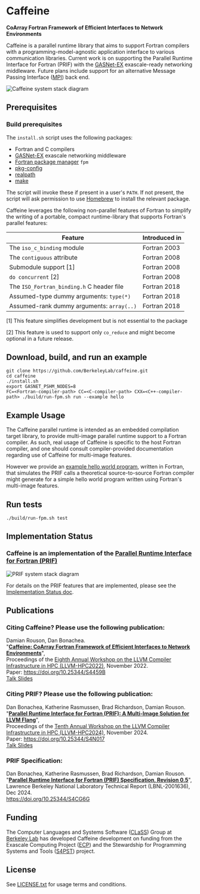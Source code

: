 Caffeine
========

**CoArray Fortran Framework of Efficient Interfaces to Network Environments**

Caffeine is a parallel runtime library that aims to support Fortran compilers with a programming-model-agnostic application interface to various communication libraries.  Current work is on supporting the Parallel Runtime Interface for Fortran (PRIF) with the [GASNet-EX] exascale-ready networking middleware.  Future plans include support for an alternative Message Passing Interface ([MPI]) back end.

![Caffeine system stack diagram](https://github.com/BerkeleyLab/caffeine/wiki/img/caffeine-stack.gif)

Prerequisites
-------------
### Build prerequisites
The `install.sh` script uses the following packages:
* Fortran and C compilers
* [GASNet-EX] exascale networking middleware
* [Fortran package manager] `fpm`
* [pkg-config]
* [realpath]
* [make]

The script will invoke these if present in a user's `PATH`.
If not present, the script will ask permission to use [Homebrew] to install the relevant package.

Caffeine leverages the following non-parallel features of Fortran to simplify the writing of a portable, compact runtime-library that supports Fortran's parallel features:

| Feature                                   | Introduced in |
|-------------------------------------------|---------------|
| The `iso_c_binding` module                | Fortran 2003  |
| The `contiguous` attribute                | Fortran 2008  |
| Submodule support [1]                     | Fortran 2008  |
| `do concurrent` [2]                       | Fortran 2008  |
| The `ISO_Fortran_binding.h` C header file | Fortran 2018  |
| Assumed-type dummy arguments: `type(*)`   | Fortran 2018  |
| Assumed-rank dummy arguments: `array(..)` | Fortran 2018  |


[1] This feature simplifies development but is not essential to the package

[2] This feature is used to support only `co_reduce` and might become optional in a future release.

Download, build, and run an example
-----------------------------------
```
git clone https://github.com/BerkeleyLab/caffeine.git
cd caffeine
./install.sh
export GASNET_PSHM_NODES=8
FC=<Fortran-compiler-path> CC=<C-compiler-path> CXX=<C++-compiler-path> ./build/run-fpm.sh run --example hello
```

Example Usage
-------------
The Caffeine parallel runtime is intended as an embedded compilation target
library, to provide multi-image parallel runtime support to a Fortran compiler.
As such, real usage of Caffeine is specific to the host Fortran compiler, and
one should consult compiler-provided documentation regarding use of Caffeine
for multi-image features.

However we provide an [example hello world program](example/hello.F90), 
written in Fortran, that simulates the PRIF calls a theoretical
source-to-source Fortran compiler might generate for a simple hello world
program written using Fortran's multi-image features.

Run tests
---------
```
./build/run-fpm.sh test
```

Implementation Status
--------------------

### Caffeine is an implementation of the [Parallel Runtime Interface for Fortran (PRIF)](#citing-prif-please-use-the-following-publication)

![PRIF system stack diagram](https://github.com/BerkeleyLab/caffeine/wiki/img/prif-stack.gif)

For details on the PRIF features that are implemented, please see the [Implementation Status doc](docs/implementation-status.md).

Publications
------------

### Citing Caffeine? Please use the following publication:

Damian Rouson, Dan Bonachea.   
"[**Caffeine: CoArray Fortran Framework of Efficient Interfaces to Network Environments**](https://github.com/BerkeleyLab/caffeine/wiki/pubs/Caffeine_for_LLVM-2022.pdf)",     
Proceedings of the [Eighth Annual Workshop on the LLVM Compiler Infrastructure in HPC (LLVM-HPC2022)](https://llvm-hpc-2022-workshop.github.io), November 2022.    
Paper: <https://doi.org/10.25344/S4459B>     
[Talk Slides](https://github.com/BerkeleyLab/caffeine/wiki/pubs/Caffeine_for_LLVM-2022-Slides.pdf)

### Citing PRIF? Please use the following publication:

Dan Bonachea, Katherine Rasmussen, Brad Richardson, Damian Rouson.    
"[**Parallel Runtime Interface for Fortran (PRIF): A Multi-Image Solution for LLVM Flang**](https://github.com/BerkeleyLab/caffeine/wiki/pubs/LLVM-HPC24_PRIF.pdf)",     
Proceedings of the [Tenth Annual Workshop on the LLVM Compiler Infrastructure in HPC (LLVM-HPC2024)](https://llvm-hpc-2024-workshop.github.io/), November 2024.    
Paper: <https://doi.org/10.25344/S4N017>    
[Talk Slides](https://github.com/BerkeleyLab/caffeine/wiki/pubs/LLVM-HPC24_PRIF_Slides.pdf)

### PRIF Specification:

Dan Bonachea, Katherine Rasmussen, Brad Richardson, Damian Rouson.    
"[**Parallel Runtime Interface for Fortran (PRIF) Specification, Revision 0.5**](https://github.com/BerkeleyLab/caffeine/wiki/pubs/PRIF_0.5.pdf)",     
Lawrence Berkeley National Laboratory Technical Report (LBNL-2001636), Dec 2024.    
<https://doi.org/10.25344/S4CG6G>

Funding
-------
The Computer Languages and Systems Software ([CLaSS]) Group at [Berkeley Lab] has developed Caffeine development on funding from the Exascale Computing Project ([ECP]) and the Stewardship for Programming Systems and Tools ([S4PST]) project. 

License
-------
See [LICENSE.txt](LICENSE.txt) for usage terms and conditions.

[GASNet-EX]: https://gasnet.lbl.gov
[CLaSS]: https://go.lbl.gov/class
[Berkeley Lab]: https://lbl.gov
[ECP]: https://www.exascaleproject.org
[MPI]: https://www.mpi-forum.org
[S4PST]: https://ornl.github.io/events/s4pst2023/
[Homebrew]: https://brew.sh
[GASNet-EX]: https://gasnet.lbl.gov
[Fortran package manager]: https://github.com/fortran-lang/fpm
[pkg-config]: https://www.freedesktop.org/wiki/Software/pkg-config/
[realpath]: https://man7.org/linux/man-pages/man3/realpath.3.html
[make]: https://www.gnu.org/software/make/
